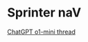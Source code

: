 # Sprinter naV

[ChatGPT o1-mini thread](https://chatgpt.com/share/6735879d-8e5c-8003-bdc3-3a07250d26a8)
